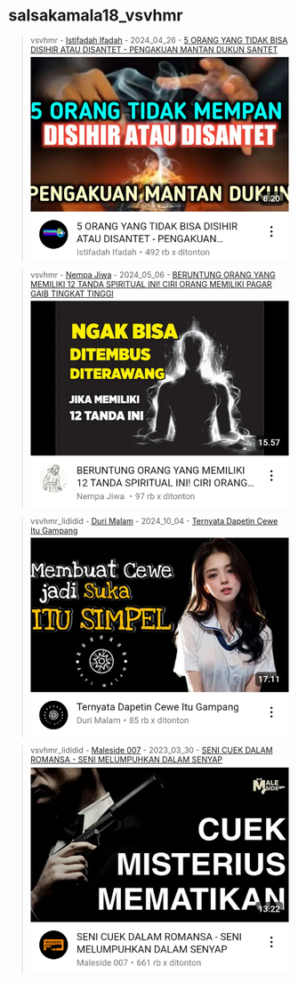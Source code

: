# salsakamala18_vsvhmr
> vsvhmr - [Istifadah Ifadah](https://m.youtube.com/@istifadahifadah1482) - 2024_04_26 - [5 ORANG YANG TIDAK BISA DISIHIR ATAU DISANTET - PENGAKUAN MANTAN DUKUN SANTET](https://youtu.be/xHgJbIqyBc0) <img src="media/xHgJbIqyBc0/Screenshot_2024-11-14-14-10-58-03.png">


> vsvhmr - [Nempa Jiwa](https://m.youtube.com/@nempajiwa) - 2024_05_06 -  [BERUNTUNG ORANG YANG MEMILIKI 12 TANDA SPIRITUAL INI! CIRI ORANG MEMILIKI PAGAR GAIB TINGKAT TINGGI](https://youtu.be/i6879jOTlJk) <img src="media/i6879jOTlJk/Screenshot_2024-11-14-14-17-18-45.png">


> vsvhmr_lididid - [Duri Malam](https://m.youtube.com/@DuriMalam) - 2024_10_04 - [Ternyata Dapetin Cewe Itu Gampang](https://youtu.be/xpz9LYjCApc) <img src="media/xpz9LYjCApc/Screenshot_2024-11-13-13-01-52-61.png">


> vsvhmr_lididid - [Maleside 007](https://m.youtube.com/@Maleside007) - 2023_03_30 - [SENI CUEK DALAM ROMANSA - SENI MELUMPUHKAN DALAM SENYAP](https://youtu.be/8e3citl3J1E) <img src="media/8e3citl3J1E/Screenshot_2024-11-13-13-33-13-13.png">
